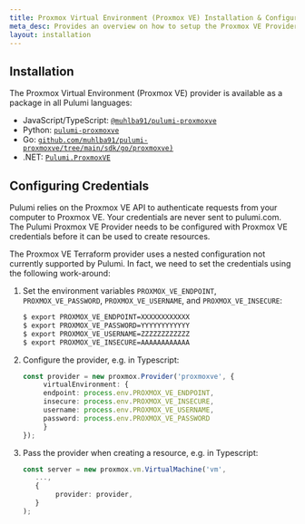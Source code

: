 ```yaml
---
title: Proxmox Virtual Environment (Proxmox VE) Installation & Configuration
meta_desc: Provides an overview on how to setup the Proxmox VE Provider for Pulumi.
layout: installation
---
```


## Installation

The Proxmox Virtual Environment (Proxmox VE) provider is available as a package in all Pulumi languages:

* JavaScript/TypeScript: [`@muhlba91/pulumi-proxmoxve`](https://www.npmjs.com/package/@muhlba91/pulumi-proxmoxve)
* Python: [`pulumi-proxmoxve`](https://pypi.org/project/pulumi-proxmoxve/)
* Go: [`github.com/muhlba91/pulumi-proxmoxve/tree/main/sdk/go/proxmoxve)`](https://github.com/muhlba91/pulumi-proxmoxve)
* .NET: [`Pulumi.ProxmoxVE`](https://www.nuget.org/packages/Pulumi.ProxmoxVE)

## Configuring Credentials

Pulumi relies on the Proxmox VE API to authenticate requests from your computer to Proxmox VE. Your credentials are never sent to pulumi.com.
The Pulumi Proxmox VE Provider needs to be configured with Proxmox VE credentials before it can be used to create resources.

The Proxmox VE Terraform provider uses a nested configuration not currently supported by Pulumi.
In fact, we need to set the credentials using the following work-around:

1. Set the environment variables `PROXMOX_VE_ENDPOINT`, `PROXMOX_VE_PASSWORD`, `PROXMOX_VE_USERNAME`, and `PROXMOX_VE_INSECURE`:

    ```bash
    $ export PROXMOX_VE_ENDPOINT=XXXXXXXXXXXX
    $ export PROXMOX_VE_PASSWORD=YYYYYYYYYYYY
    $ export PROXMOX_VE_USERNAME=ZZZZZZZZZZZZ
    $ export PROXMOX_VE_INSECURE=AAAAAAAAAAAA
    ```

2. Configure the provider, e.g. in Typescript:

   ```typescript
   const provider = new proxmox.Provider('proxmoxve', {
        virtualEnvironment: {
        endpoint: process.env.PROXMOX_VE_ENDPOINT,
        insecure: process.env.PROXMOX_VE_INSECURE,
        username: process.env.PROXMOX_VE_USERNAME,
        password: process.env.PROXMOX_VE_PASSWORD
        }
   });
   ```

3. Pass the provider when creating a resource, e.g. in Typescript:

   ```typescript
   const server = new proxmox.vm.VirtualMachine('vm',
      ...,
      {
           provider: provider,
      }
   );
   ```
